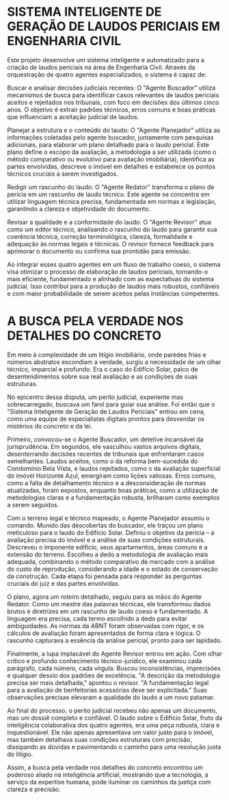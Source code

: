 # SISTEMA INTELIGENTE DE GERAÇÃO DE LAUDOS PERICIAIS EM ENGENHARIA CIVIL

Este projeto desenvolve um sistema inteligente e automatizado para a criação de laudos periciais na área de Engenharia Civil. Através da orquestração de quatro agentes especializados, o sistema é capaz de:

Buscar e analisar decisões judiciais recentes: O "Agente Buscador" utiliza mecanismos de busca para identificar casos relevantes de laudos periciais aceitos e rejeitados nos tribunais, com foco em decisões dos últimos cinco anos. O objetivo é extrair padrões técnicos, erros comuns e boas práticas que influenciam a aceitação judicial de laudos.

Planejar a estrutura e o conteúdo do laudo: O "Agente Planejador" utiliza as informações coletadas pelo agente buscador, juntamente com pesquisas adicionais, para elaborar um plano detalhado para o laudo pericial. Este plano define o escopo da avaliação, a metodologia a ser utilizada (como o método comparativo ou evolutivo para avaliação imobiliária), identifica as partes envolvidas, descreve o imóvel em detalhes e estabelece os pontos técnicos cruciais a serem investigados.

Redigir um rascunho do laudo: O "Agente Redator" transforma o plano de perícia em um rascunho de laudo técnico. Este agente se concentra em utilizar linguagem técnica precisa, fundamentada em normas e legislação, garantindo a clareza e objetividade do documento.

Revisar a qualidade e a conformidade do laudo: O "Agente Revisor" atua como um editor técnico, analisando o rascunho do laudo para garantir sua coerência técnica, correção terminológica, clareza, formalidade e adequação às normas legais e técnicas. O revisor fornece feedback para aprimorar o documento ou confirma sua prontidão para emissão.

Ao integrar esses quatro agentes em um fluxo de trabalho coeso, o sistema visa otimizar o processo de elaboração de laudos periciais, tornando-o mais eficiente, fundamentado e alinhado com as expectativas do sistema judicial. Isso contribui para a produção de laudos mais robustos, confiáveis e com maior probabilidade de serem aceitos pelas instâncias competentes.

# A BUSCA PELA VERDADE NOS DETALHES DO CONCRETO

Em meio à complexidade de um litígio imobiliário, onde paredes frias e números abstratos escondiam a verdade, surgiu a necessidade de um olhar técnico, imparcial e profundo. Era o caso do Edifício Solar, palco de desentendimentos sobre sua real avaliação e as condições de suas estruturas.

No epicentro dessa disputa, um perito judicial, experiente mas sobrecarregado, buscava um farol para guiar sua análise. Foi então que o "Sistema Inteligente de Geração de Laudos Periciais" entrou em cena, como uma equipe de especialistas digitais prontos para desvendar os mistérios do concreto e da lei.

Primeiro, convocou-se o Agente Buscador, um detetive incansável da jurisprudência. Em segundos, ele vasculhou vastos arquivos digitais, desenterrando decisões recentes de tribunais que enfrentaram casos semelhantes. Laudos aceitos, como o da reforma bem-sucedida do Condomínio Bela Vista, e laudos rejeitados, como o da avaliação superficial do imóvel Horizonte Azul, emergiram como lições valiosas. Erros comuns, como a falta de detalhamento técnico e a desconsideração de normas atualizadas, foram expostos, enquanto boas práticas, como a utilização de metodologias claras e a fundamentação robusta, brilharam como exemplos a serem seguidos.

Com o terreno legal e técnico mapeado, o Agente Planejador assumiu o comando. Munido das descobertas do buscador, ele traçou um plano meticuloso para o laudo do Edifício Solar. Definiu o objetivo da perícia – a avaliação precisa do imóvel e a análise de suas condições estruturais. Descreveu o imponente edifício, seus apartamentos, áreas comuns e a extensão do terreno. Escolheu a dedo a metodologia de avaliação mais adequada, combinando o método comparativo de mercado com a análise do custo de reprodução, considerando a idade e o estado de conservação da construção. Cada etapa foi pensada para responder às perguntas cruciais do juiz e das partes envolvidas.

O plano, agora um roteiro detalhado, seguiu para as mãos do Agente Redator. Como um mestre das palavras técnicas, ele transformou dados brutos e diretrizes em um rascunho de laudo coeso e fundamentado. A linguagem era precisa, cada termo escolhido a dedo para evitar ambiguidades. As normas da ABNT foram observadas com rigor, e os cálculos de avaliação foram apresentados de forma clara e lógica. O rascunho capturava a essência da análise pericial, pronto para ser lapidado.

Finalmente, a lupa implacável do Agente Revisor entrou em ação. Com olhar crítico e profundo conhecimento técnico-jurídico, ele examinou cada parágrafo, cada número, cada vírgula. Buscou inconsistências, imprecisões e qualquer desvio dos padrões de excelência. "A descrição da metodologia precisa ser mais detalhada," apontou o revisor. "A fundamentação legal para a avaliação de benfeitorias acessórias deve ser explicitada." Suas observações precisas elevaram a qualidade do laudo a um novo patamar.

Ao final do processo, o perito judicial recebeu não apenas um documento, mas um dossiê completo e confiável. O laudo sobre o Edifício Solar, fruto da inteligência colaborativa dos quatro agentes, era uma peça robusta, clara e inquestionável. Ele não apenas apresentava um valor justo para o imóvel, mas também detalhava suas condições estruturais com precisão, dissipando as dúvidas e pavimentando o caminho para uma resolução justa do litígio.

Assim, a busca pela verdade nos detalhes do concreto encontrou um poderoso aliado na inteligência artificial, mostrando que a tecnologia, a serviço da expertise humana, pode iluminar os caminhos da justiça com clareza e precisão.
